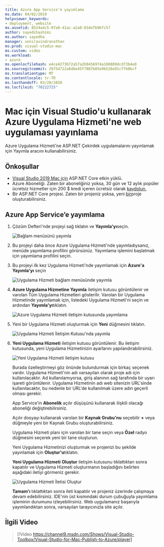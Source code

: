 ```yaml
---
title: Azure App Service’e yayımlama
ms.date: 04/02/2019
helpviewer_keywords:
- deployment, website
ms.assetid: 8524a4c5-97a9-41ac-a2a0-034efb9bfc57
author: sayedihashimi
ms.author: sayedha
manager: unniravindranathan
ms.prod: visual-studio-mac
ms.custom: video
ms.workload:
- azure
ms.openlocfilehash: e4ce4273b72a57a2b9456974a108809dcd73b4e0
ms.sourcegitcommit: 2975d722a6d6e45f7887b05e9b526e91cffb0bcf
ms.translationtype: MT
ms.contentlocale: tr-TR
ms.lasthandoff: 03/20/2020
ms.locfileid: "70222725"
---
```

# <a name="publish-a-web-app-to-azure-app-service-using-visual-studio-for-mac"></a>Mac için Visual Studio'u kullanarak Azure Uygulama Hizmeti'ne web uygulaması yayınlama

Azure Uygulama Hizmeti'ne ASP.NET Çekirdek uygulamalarını yayınlamak için Yayımla aracını kullanabilirsiniz.

## <a name="prerequisites"></a>Önkoşullar

- [Visual Studio 2019 Mac için](https://visualstudio.microsoft.com/downloads/?utm_medium=microsoft&utm_source=docs.microsoft.com&utm_campaign=inline+link&utm_content=download+vs4mac2019) ASP.NET Core etkin yüklü.
- Azure Aboneliği. Zaten bir aboneliğiniz yoksa, 30 gün ve 12 aylık popüler ücretsiz hizmetler için 200 $ kredi içeren ücretsiz olarak [kaydolun.](https://azure.microsoft.com/free/dotnet/)
- Bir ASP.NET Core projesi. Zaten bir projeniz yoksa, yeni [bir](~/create-new-projects.md)proje oluşturabilirsiniz.

## <a name="publish-to-azure-app-service"></a>Azure App Service’e yayımlama

 1. Çözüm Defteri'nde projeyi sağ tıklatın ve **Yayımla'yı**seçin.

    ![Bağlam menüsünü yayımla](media/publish-context-menu.png)

 2. Bu projeyi daha önce Azure Uygulama Hizmeti'nde yayımladıysanız, menüde yayımlama profilini görürsünüz. Yayımlama işlemini başlatmak için yayımlama profilini seçin.

 3. Bu projeyi ilk kez Uygulama Hizmeti'nde yayımlamak için **Azure'a Yayımla'yı** seçin

    ![Uygulama Hizmeti bağlam menüsünde yayımla](media/publish-to-azure-context-menu.png)

 4. **Azure Uygulama Hizmetine Yayımla** iletişim kutusu görüntülenir ve varolan Tüm Uygulama Hizmetleri gösterilir. Varolan bir Uygulama Hizmetinde yayımlamak için, listedeki Uygulama Hizmeti'ni seçin ve ardından **Yayımla'yı**tıklatın.

    ![Azure Uygulama Hizmeti iletişim kutusunda yayımlama](media/publish-to-app-service-dialog.png)

 5. Yeni bir Uygulama Hizmeti oluşturmak için **Yeni** düğmesini tıklatın.

    ![Uygulama Hizmeti İletişim Kutusu'nda yayımla](media/publish-to-app-service-dialog-new-selected.png)

 6. **Yeni Uygulama Hizmeti** iletişim kutusu görüntülenir. Bu iletişim kutusunda, yeni Uygulama Hizmetinizin ayarlarını yapılandırabilirsiniz.

    ![Yeni Uygulama Hizmeti iletişim kutusu](media/publish-new-app-service.png)

    Burada özelleştirmeyi göz önünde bulundurmak için birkaç seçenek vardır. Uygulama Hizmeti'nin adı varsayılan olarak proje adı için kullanılacaktır. Ad kullanılamıyorsa, giriş alanının sağ tarafında bir uyarı işareti görüntülenir. Uygulama Hizmetinin adı web sitenizin URL'sinde kullanılacaktır, bu nedenle bir URL'de kullanılmak üzere adın geçerli olması gerekir.

    App Service'in **Abonelik** açılır düşüşünü kullanarak ilişkili olacağı aboneliği değiştirebilirsiniz.

    Açılır dosyayı kullanarak varolan bir **Kaynak Grubu'nu** seçebilir **+** veya düğmeyle yeni bir Kaynak Grubu oluşturabilirsiniz.

    Uygulama Hizmeti planı için varolan bir tane seçin veya **Özel** radyo düğmesini seçerek yeni bir tane oluşturun.

    Yeni Uygulama Hizmetinizi oluşturmak ve projenizi bu şekilde yayınlamak için **Oluştur'u**tıklatın.

    **Yeni Uygulama Hizmeti** **Oluştur** iletişim kutusunu tıklattıktan sonra kapatılır ve Uygulama Hizmeti oluşturmanın başladığını belirten aşağıdaki iletiyi görmeniz gerekir.

      ![Uygulama Hizmeti İletisi Oluştur](media/publish-create-app-service-message.png)

    **Tamam'ı** tıklattıktan sonra ileti kapatılır ve projeniz üzerinde çalışmaya devam edebilirsiniz. IDE'nin üst kısmındaki durum çubuğuyla yayımlama işleminin durumunu izleyebilirsiniz. Web uygulamanız başarıyla yayımlandıktan sonra, varsayılan tarayıcınızla site açılır.

## <a name="related-video"></a>İlgili Video

> [!Video https://channel9.msdn.com/Shows/Visual-Studio-Toolbox/Visual-Studio-for-Mac-Publish-to-Azure/player]
